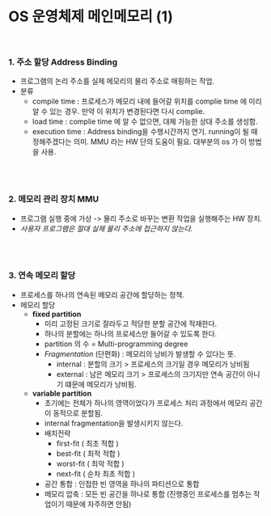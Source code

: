 # OS 운영체제 메인메모리 (1)

<br>

### 1. **주소 할당 Address Binding**
* 프로그램의 논리 주소를 실제 메모리의 물리 주소로 매핑하는 작업.
* 분류
  * compile time : 프로세스가 메모리 내에 들어갈 위치를 complie time 에 미리 알 수 있는 경우. 만약 이 위치가 변경된다면 다시 complie.
  * load time : complie time 에 알 수 없으면, 대체 가능한 상대 주소를 생성함.
  * execution time : Address binding을 수행시간까지 연기. running이 될 때 정해주겠다는 의미. MMU 라는 HW 단의 도움이 필요. 대부분의 os 가 이 방법을 사용.

<br><br>

### 2. **메모리 관리 장치 MMU**
* 프로그램 실행 중에 가상 -> 물리 주소로 바꾸는 변환 작업을 실행해주는 HW 장치.
* *사용자 프로그램은 절대 실제 물리 주소에 접근하지 않는다.*

<br><br>

### 3. **연속 메모리 할당**
* 프로세스를 하나의 연속된 메모리 공간에 할당하는 정책.
* 메모리 할당
  * **fixed partition**
    * 미리 고정된 크기로 잘라두고 적당한 분할 공간에 적재한다.
    * 하나의 분할에는 하나의 프로세스만 들어갈 수 있도록 한다.
    * partition 의 수 =  Multi-programming degree
    * *Fragmentation* (단편화) : 메모리의 낭비가 발생할 수 있다는 뜻.
      * internal : 분할의 크기 > 프로세스의 크기일 경우 메모리가 낭비됨
      * external : 남은 메모리 크기 > 프로세스의 크기지만 연속 공간이 아니기 떄문에 메모리가 낭비됨.
  * **variable partition**
    * 초기에는 전체가 하나의 영역이었다가 프로세스 처리 과정에서 메모리 공간이 동적으로 분할됨.
    * internal fragmentation을 발생시키지 않는다.
    * 배치전략
      * first-fit ( 최초 적합 )
      * best-fit ( 최적 적합 )
      * worst-fit ( 최악 적합 )
      * next-fit ( 순차 최초 적합 )
    * 공간 통합 : 인접한 빈 영역을 하나의 파티션으로 통합
    * 메모리 압축 : 모든 빈 공간을 하나로 통합 (진행중인 프로세스를 멈추는 작업이기 때문에 자주하면 안됨)
